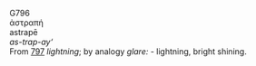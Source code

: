 <body>
  <p>G796<br>  ἀστραπή  <br> astrapē  <br><i>as-trap-ay‘ </i><br>From <a href="g0797.htm">797</a>  <i>lightning</i>; by analogy <i>glare:</i> - lightning, bright shining.<br></p>
 </body>